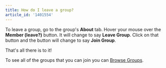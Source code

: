 ```yaml
---
title: How do I leave a group?
article_id: '1401554'
---
```


To leave a group, go to the group's **About** tab. Hover your mouse over the **Member (leave?)** button. It will change to say **Leave Group**. Click on that button and the button will change to say **Join Group**. 

That's all there is to it! 

To see all of the groups that you can join you can [Browse Groups](http://www.codecademy.com/groups). 